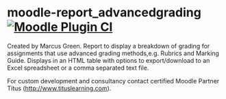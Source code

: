 # moodle-report_advancedgrading [![Moodle Plugin CI](https://github.com/marcusgreen/moodle-report_advancedgrading/actions/workflows/moodle-ci.yml/badge.svg)](https://github.com/marcusgreen/moodle-report_advancedgrading/actions/workflows/moodle-ci.yml)

Created by Marcus Green. Report to display a breakdown of grading for assignments that use advanced grading methods,e.g. Rubrics and Marking Guide. Displays in an HTML table with options to export/download to an Excel spreadsheet or a comma separated text file.

For custom development and consultancy contact certified Moodle Partner Titus (http://www.tituslearning.com).
